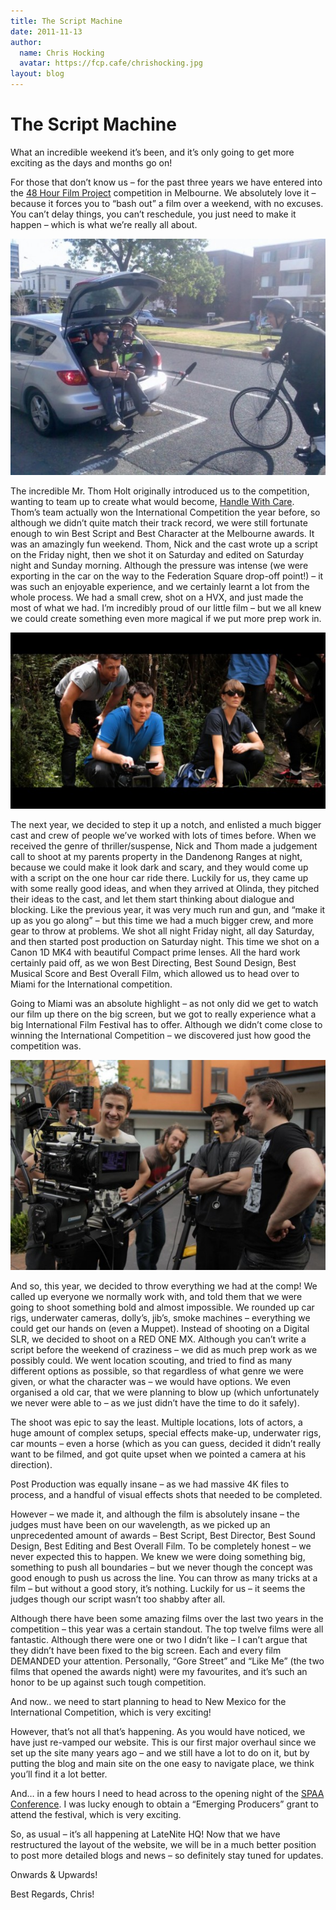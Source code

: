 ```yaml
---
title: The Script Machine
date: 2011-11-13
author:
  name: Chris Hocking
  avatar: https://fcp.cafe/chrishocking.jpg
layout: blog
---
```

# The Script Machine

What an incredible weekend it’s been, and it’s only going to get more exciting as the days and months go on!

For those that don’t know us – for the past three years we have entered into the [48 Hour Film Project](http://www.48melbourne.com.au/ "48 Hour Film Project Melbourne") competition in Melbourne. We absolutely love it – because it forces you to “bash out” a film over a weekend, with no excuses. You can’t delay things, you can’t reschedule, you just need to make it happen – which is what we’re really all about.

![](/static/blog/11-handlewithcare-blog-01-590x442.jpg "Handle With Care")

The incredible Mr. Thom Holt originally introduced us to the competition, wanting to team up to create what would become, [Handle With Care](./../portfolio/handle-with-care/ "Handle With Care"). Thom’s team actually won the International Competition the year before, so although we didn’t quite match their track record, we were still fortunate enough to win Best Script and Best Character at the Melbourne awards. It was an amazingly fun weekend. Thom, Nick and the cast wrote up a script on the Friday night, then we shot it on Saturday and edited on Saturday night and Sunday morning. Although the pressure was intense (we were exporting in the car on the way to the Federation Square drop-off point!) – it was such an enjoyable experience, and we certainly learnt a lot from the whole process. We had a small crew, shot on a HVX, and just made the most of what we had. I’m incredibly proud of our little film – but we all knew we could create something even more magical if we put more prep work in.

![](/static/blog/11-fallout-blog-01-590x331.jpg "Fallout")

The next year, we decided to step it up a notch, and enlisted a much bigger cast and crew of people we’ve worked with lots of times before. When we received the genre of thriller/suspense, Nick and Thom made a judgement call to shoot at my parents property in the Dandenong Ranges at night, because we could make it look dark and scary, and they would come up with a script on the one hour car ride there. Luckily for us, they came up with some really good ideas, and when they arrived at Olinda, they pitched their ideas to the cast, and let them start thinking about dialogue and blocking. Like the previous year, it was very much run and gun, and “make it up as you go along” – but this time we had a much bigger crew, and more gear to throw at problems. We shot all night Friday night, all day Saturday, and then started post production on Saturday night. This time we shot on a Canon 1D MK4 with beautiful Compact prime lenses. All the hard work certainly paid off, as we won Best Directing, Best Sound Design, Best Musical Score and Best Overall Film, which allowed us to head over to Miami for the International competition.

Going to Miami was an absolute highlight – as not only did we get to watch our film up there on the big screen, but we got to really experience what a big International Film Festival has to offer. Although we didn’t come close to winning the International Competition – we discovered just how good the competition was.

![](/static/blog/11-thescriptmachine-blog-01-590x393.jpg "The Script Machine")

And so, this year, we decided to throw everything we had at the comp! We called up everyone we normally work with, and told them that we were going to shoot something bold and almost impossible. We rounded up car rigs, underwater cameras, dolly’s, jib’s, smoke machines – everything we could get our hands on (even a Muppet). Instead of shooting on a Digital SLR, we decided to shoot on a RED ONE MX. Although you can’t write a script before the weekend of craziness – we did as much prep work as we possibly could. We went location scouting, and tried to find as many different options as possible, so that regardless of what genre we were given, or what the character was – we would have options. We even organised a old car, that we were planning to blow up (which unfortunately we never were able to – as we just didn’t have the time to do it safely).

The shoot was epic to say the least. Multiple locations, lots of actors, a huge amount of complex setups, special effects make-up, underwater rigs, car mounts – even a horse (which as you can guess, decided it didn’t really want to be filmed, and got quite upset when we pointed a camera at his direction).

Post Production was equally insane – as we had massive 4K files to process, and a handful of visual effects shots that needed to be completed.

However – we made it, and although the film is absolutely insane – the judges must have been on our wavelength, as we picked up an unprecedented amount of awards – Best Script, Best Director, Best Sound Design, Best Editing and Best Overall Film. To be completely honest – we never expected this to happen. We knew we were doing something big, something to push all boundaries – but we never though the concept was good enough to push us across the line. You can throw as many tricks at a film – but without a good story, it’s nothing. Luckily for us – it seems the judges though our script wasn’t too shabby after all.

Although there have been some amazing films over the last two years in the competition – this year was a certain standout. The top twelve films were all fantastic. Although there were one or two I didn’t like – I can’t argue that they didn’t have been fixed to the big screen. Each and every film DEMANDED your attention. Personally, “Gore Street” and “Like Me” (the two films that opened the awards night) were my favourites, and it’s such an honor to be up against such tough competition.

And now.. we need to start planning to head to New Mexico for the International Competition, which is very exciting!

However, that’s not all that’s happening. As you would have noticed, we have just re-vamped our website. This is our first major overhaul since we set up the site many years ago – and we still have a lot to do on it, but by putting the blog and main site on the one easy to navigate place, we think you’ll find it a lot better.

And… in a few hours I need to head across to the opening night of the [SPAA Conference](http://conference.spaa.org.au/ "SPAA Conference"). I was lucky enough to obtain a “Emerging Producers” grant to attend the festival, which is very exciting.

So, as usual – it’s all happening at LateNite HQ! Now that we have restructured the layout of the website, we will be in a much better position to post more detailed blogs and news – so definitely stay tuned for updates.

Onwards & Upwards!

Best Regards, Chris!